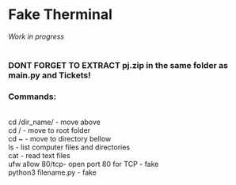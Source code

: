 # Fake Therminal <br>
*Work in progress* <br>
<br>
### DONT FORGET TO EXTRACT pj.zip in the same folder as main.py and Tickets! <br>
### Commands: <br>
<br>
cd /dir_name/ - move above <br>
cd / - move to root folder <br>
cd ~ - move to directory bellow <br>
ls - list computer files and directories <br>
cat - read text files <br>
ufw allow 80/tcp- open port 80 for TCP - fake <br>
python3 filename.py - fake <br>

